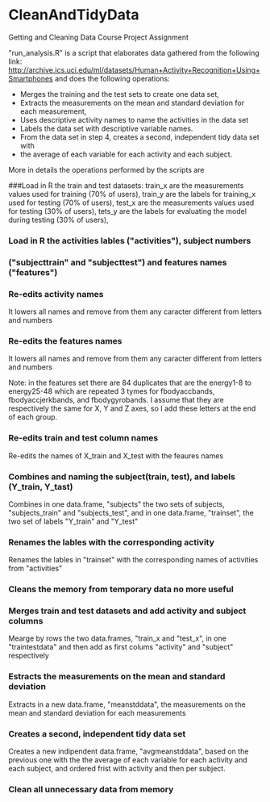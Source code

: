 # CleanAndTidyData
Getting and Cleaning Data Course Project Assignment


"run_analysis.R" is a script that elaborates data gathered from the following link:
 http://archive.ics.uci.edu/ml/datasets/Human+Activity+Recognition+Using+Smartphones
 and does the following operations:
 
* Merges the training and the test sets to create one data set,
* Extracts the measurements on the mean and standard deviation for each measurement,
* Uses descriptive activity names to name the activities in the data set
* Labels the data set with descriptive variable names.
* From the data set in step 4, creates a second, independent tidy data set with 
* the average of each variable for each activity and each subject.

More in details the operations performed by the scripts are

###Load in R the train and test datasets: 
train_x are the measurements values used for training (70% of users),
train_y are the labels for training_x used for testing (70% of users),
test_x are the measurements values used for testing (30% of users),
tets_y are the labels for evaluating the model during testing (30% of users),

### Load in R the activities lables ("activities"), subject numbers 
### ("subjecttrain" and "subjecttest") and features names ("features")

### Re-edits activity names 
It lowers all names and remove from them any caracter different from
letters and numbers

### Re-edits the features names 
It lowers all names and remove from them any caracter different from
letters and numbers

Note: 
in the features set there are 84 duplicates that are the energy1-8 to 
energy25-48 which are repeated 3 tymes for fbodyaccbands, 
fbodyaccjerkbands, and fbodygyrobands. I assume that they are respectively
the same for X, Y and Z axes, so I add these letters at the end of each
group. 


### Re-edits train and test column names
Re-edits the names of X_train and X_test with the feaures names

### Combines and naming the subject(train, test), and labels (Y_train, Y_tast)
Combines in one data.frame, "subjects" the two sets of subjects, "subjects_train" and
"subjects_test", and in one data.frame, "trainset", the two set of labels "Y_train"
and "Y_test"

### Renames the lables with the corresponding activity
Renames the lables in "trainset" with the corresponding names of activities from
"activities"

### Cleans the memory from temporary data no more useful

### Merges train and test datasets and add activity and subject columns
Mearge by rows the two data.frames, "train_x and "test_x", in one "traintestdata"
and then add as first colums "activity" and "subject" respectively

### Estracts the measurements on the mean and standard deviation 
Extracts in a new data.frame, "meanstddata", the measurements on the mean and
standard deviation for each measurements

### Creates a second, independent tidy data set
Creates a new indipendent data.frame, "avgmeanstddata", based on the previous one
with the the average of each variable for each activity and each subject, and ordered
frist with activity and then per subject.

### Clean all unnecessary data from memory


